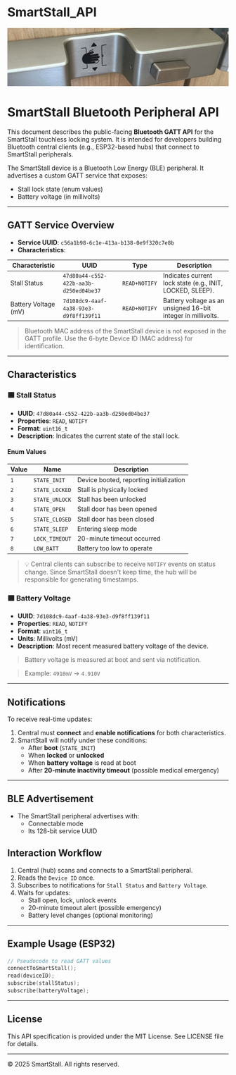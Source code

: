 # SmartStall_API


![image](docs/smartstall_product_img.png)

# SmartStall Bluetooth Peripheral API

This document describes the public-facing **Bluetooth GATT API** for the SmartStall touchless locking system. It is intended for developers building Bluetooth central clients (e.g., ESP32-based hubs) that connect to SmartStall peripherals.

The SmartStall device is a Bluetooth Low Energy (BLE) peripheral. It advertises a custom GATT service that exposes:
- Stall lock state (enum values)
- Battery voltage (in millivolts)

---

## GATT Service Overview

- **Service UUID**: `c56a1b98-6c1e-413a-b138-0e9f320c7e8b`
- **Characteristics**:

| Characteristic        | UUID                                    | Type          | Description                                                                 |
|-----------------------|-----------------------------------------|---------------|-----------------------------------------------------------------------------|
| Stall Status          | `47d80a44-c552-422b-aa3b-d250ed04be37`  | `READ+NOTIFY` | Indicates current lock state (e.g., INIT, LOCKED, SLEEP).                   |
| Battery Voltage (mV)  | `7d108dc9-4aaf-4a38-93e3-d9f8ff139f11`  | `READ+NOTIFY` | Battery voltage as an unsigned 16-bit integer in millivolts.                |

> Bluetooth MAC address of the SmartStall device is not exposed in the GATT profile. Use the 6-byte Device ID (MAC address) for identification.
---

## Characteristics

### 🟦 Stall Status

- **UUID**: `47d80a44-c552-422b-aa3b-d250ed04be37`
- **Properties**: `READ`, `NOTIFY`
- **Format**: `uint16_t`
- **Description**: Indicates the current state of the stall lock.

#### Enum Values

| Value | Name             | Description                                         |
|-------|------------------|-----------------------------------------------------|
| `1`   | `STATE_INIT`     | Device booted, reporting initialization             |
| `2`   | `STATE_LOCKED`   | Stall is physically locked                          |
| `3`   | `STATE_UNLOCK`   | Stall has been unlocked                             |
| `4`   | `STATE_OPEN`     | Stall door has been opened                          |
| `5`   | `STATE_CLOSED`   | Stall door has been closed                          |
| `6`   | `STATE_SLEEP`    | Entering sleep mode                                 |
| `7`   | `LOCK_TIMEOUT`   | 20-minute timeout occurred                          |
| `8`   | `LOW_BATT`       | Battery too low to operate                          |

> 💡 Central clients can subscribe to receive `NOTIFY` events on status change. Since SmartStall doesn't keep time, the hub will be responsible for generating timestamps.

### 🟩 Battery Voltage

- **UUID**: `7d108dc9-4aaf-4a38-93e3-d9f8ff139f11`
- **Properties**: `READ`, `NOTIFY`
- **Format**: `uint16_t`
- **Units**: Millivolts (mV)
- **Description**: Most recent measured battery voltage of the device.

> Battery voltage is measured at boot and sent via notification.

> Example: `4910mV` → `4.910V`
---

## Notifications

To receive real-time updates:

1. Central must **connect** and **enable notifications** for both characteristics.
2. SmartStall will notify under these conditions:
   - After **boot** (`STATE_INIT`)
   - When **locked** or **unlocked**
   - When **battery voltage** is read at boot
   - After **20-minute inactivity timeout** (possible medical emergency)

---

## BLE Advertisement

- The SmartStall peripheral advertises with:
  - Connectable mode
  - Its 128-bit service UUID

## Interaction Workflow

1. Central (hub) scans and connects to a SmartStall peripheral.
2. Reads the `Device ID` once.
3. Subscribes to notifications for `Stall Status` and `Battery Voltage`.
4. Waits for updates:
   - Stall open, lock, unlock events
   - 20-minute timeout alert (possible emergency)
   - Battery level changes (optional monitoring)

---

## Example Usage (ESP32)

```cpp
// Pseudocode to read GATT values
connectToSmartStall();
read(deviceID);
subscribe(stallStatus);
subscribe(batteryVoltage);
```

---

## License

This API specification is provided under the MIT License. See LICENSE file for details.

---

© 2025 SmartStall. All rights reserved.